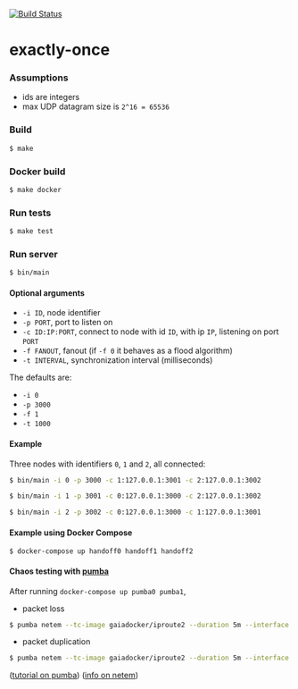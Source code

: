 [![Build Status](https://travis-ci.org/vitorenesduarte/exactly-once.svg?branch=master)](https://travis-ci.org/vitorenesduarte/exactly-once)

# exactly-once

### Assumptions
- ids are integers
- max UDP datagram size is `2^16 = 65536`

### Build
```bash
$ make
```

### Docker build
```bash
$ make docker
```

### Run tests
```bash
$ make test
```

### Run server

```bash
$ bin/main
```

#### Optional arguments

- `-i ID`, node identifier
- `-p PORT`, port to listen on
- `-c ID:IP:PORT`, connect to node with id `ID`, with ip `IP`, listening on port `PORT`
- `-f FANOUT`, fanout (if `-f 0` it behaves as a flood algorithm)
- `-t INTERVAL`, synchronization interval (milliseconds)

The defaults are:
- `-i 0`
- `-p 3000`
- `-f 1`
- `-t 1000`

#### Example

Three nodes with identifiers `0`, `1` and `2`, all connected:

```bash
$ bin/main -i 0 -p 3000 -c 1:127.0.0.1:3001 -c 2:127.0.0.1:3002
```
```bash
$ bin/main -i 1 -p 3001 -c 0:127.0.0.1:3000 -c 2:127.0.0.1:3002
```
```bash
$ bin/main -i 2 -p 3002 -c 0:127.0.0.1:3000 -c 1:127.0.0.1:3001
```

#### Example using Docker Compose
```
$ docker-compose up handoff0 handoff1 handoff2
```

#### Chaos testing with [pumba](https://github.com/gaia-adm/pumba)

After running `docker-compose up pumba0 pumba1`,

- packet loss
```bash
$ pumba netem --tc-image gaiadocker/iproute2 --duration 5m --interface eth0 loss --percent 50
```
- packet duplication
```bash
$ pumba netem --tc-image gaiadocker/iproute2 --duration 5m --interface eth0 duplicate --percent 50
```

([tutorial on pumba](https://hackernoon.com/network-emulation-for-docker-containers-f4d36b656cc3))
([info on netem](https://www.systutorials.com/docs/linux/man/8-tc-netem/))
